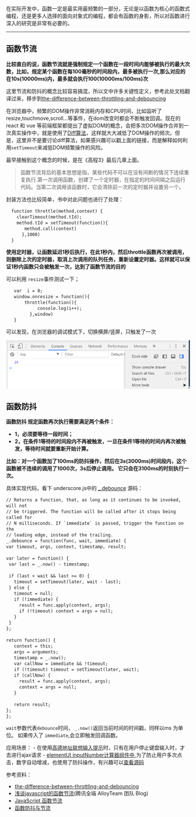 
在实际开发中，函数一定是最实用最频繁的一部分，无论是以函数为核心的函数式编程，还是更多人选择的面向对象式的编程，都会有函数的身影，所以对函数进行深入的研究是非常有必要的。


----------
## 函数节流 ##


**比较直白的说，函数节流就是强制规定一个函数在一段时间内能够被执行的最大次数，比如，规定某个函数在每100毫秒的时间段内，最多被执行一次,那么对应的在10s(10000ms)内，最多就会执行100(10000ms/100ms)次**



这里节流和防抖的概念比较容易搞混，所以文中许多关键性定义，参考此处文档翻译过来，移步到[the-difference-between-throttling-and-debouncing](https://css-tricks.com/the-difference-between-throttling-and-debouncing/)


在浏览器中，频繁的DOM操作非常消耗内存和CPU时间，比如监听了resize,touchmove,scroll...等事件，在dom改变时都会不断触发回调。现在的react 和 vue 等前端框架都提出了虚拟DOM的概念，会把多次DOM操作合并到一次真实操作中，就是使用了[Diff算法](http://www.infoq.com/cn/articles/react-dom-diff)，这样就大大减低了DOM操作的频次。但是，这里并不是要讨论diff算法，如果感兴趣可以戳上面的链接，而是解释如何利用`setTimeout`来减低DOM频繁操作的风险。

最早接触到这个概念的时候，是在《高程3》最后几章上面。

> 函数节流背后的基本思想是指，某些代码不可以在没有间断的情况下连续重复执行.第一次调用函数，创建了一个定时器，在指定的时间间隔之后运行代码。当第二次调用该函数时，它会清除前一次的定时器并设置另一个。

封装方法也比较简单，书中对此问题也进行了处理：
```
  function throttle(method,context) {
    clearTimeout(method.tId);
    method.tId = setTimeout(function(){
       method.call(context)
      },1000)
  }
```

**使用定时器，让函数延迟1秒后执行，在此1秒内，然后throttle函数再次被调用，则删除上次的定时器，取消上次调用的队列任务，重新设置定时器。这样就可以保证1秒内函数只会被触发一次，达到了函数节流的目的**

可以利用 `resize`事件测试一下；
```
   var  i = 0;
   window.onresize = function(){
       throttle(function(){
            console.log(i++);
         },window)
   }
```
可以发现，在浏览器的调试模式下，切换横屏/竖屏，只触发了一次

![chrome调试页面](./chrome.PNG)



## 函数防抖 ##
   **函数防抖 规定函数再次执行需要满足两个条件：**
  - **1，必须要等待一段时间；**
  - **2，在条件1等待的时间段内不再被触发，一旦在条件1等待的时间内再次被触发，等待时间就要重新开始计算。**

  **比如：对一个函数加了100ms的防抖操作，然后在3s(3000ms)时间段内，这个函数被不连续的调用了1000次，3s后停止调用。 它只会在3100ms的时刻执行一次。**

   具体实现代码，看下 underscore.js中的 [_.debounce](http://underscorejs.org/#debounce)  源码：
   ```
// Returns a function, that, as long as it continues to be invoked, will not
// be triggered. The function will be called after it stops being called for
// N milliseconds. If `immediate` is passed, trigger the function on the
// leading edge, instead of the trailing.
_.debounce = function(func, wait, immediate) {
  var timeout, args, context, timestamp, result;

  var later = function() {
    var last = _.now() - timestamp;

    if (last < wait && last >= 0) {
      timeout = setTimeout(later, wait - last);
    } else {
      timeout = null;
      if (!immediate) {
        result = func.apply(context, args);
        if (!timeout) context = args = null;
      }
    }
  };

  return function() {
      context = this;
      args = arguments;
      timestamp = _.now();
      var callNow = immediate && !timeout;
      if (!timeout) timeout = setTimeout(later, wait);
      if (callNow) {
        result = func.apply(context, args);
        context = args = null;
      }

      return result;
  };
};
   ```

  `wait`参数代表`debounce`时间， `_.now()`返回当前时间的时间戳，同样以ms 为单位。 如果传入了 `immediate`,会立即触发回调函数。

  应用场景：
     - 在使用[高德地址联想输入提示](http://lbs.amap.com/api/javascript-api/guide/map-data/input_prompt#t2)时，只有在用户停止键盘输入时，才去进行ajax请求
     - [elementUI inputNumber计算器组件中](http://element-cn.eleme.io/#/zh-CN/component/input-number),为了防止用户多次点击，数字自动增减，也使用了防抖操作，有兴趣可以[查看源码](https://github.com/ElemeFE/element/blob/dev/packages/input-number/src/input-number.vue#L229)






参考资料：
  - [the-difference-between-throttling-and-debouncing](https://css-tricks.com/the-difference-between-throttling-and-debouncing/)
  - [浅谈javascript的函数节流](http://www.alloyteam.com/2012/11/javascript-throttle/)(腾讯全端 AlloyTeam 团队 Blog)
  - [JavaScript 函数节流](https://www.cnblogs.com/dolphinX/p/3403821.html)
  - [函数防抖与节流](https://segmentfault.com/a/1190000002764479)
